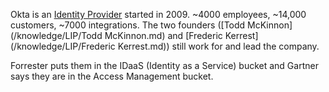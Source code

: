 Okta is an [Identity Provider](/knowledge/LIP/IdP.md) started in 2009. ~4000 employees, ~14,000 customers, ~7000 integrations. The two founders ([Todd McKinnon](/knowledge/LIP/Todd McKinnon.md) and [Frederic Kerrest](/knowledge/LIP/Frederic Kerrest.md)) still work for and lead the company.

Forrester puts them in the IDaaS (Identity as a Service) bucket and Gartner says they are in the Access Management bucket. 